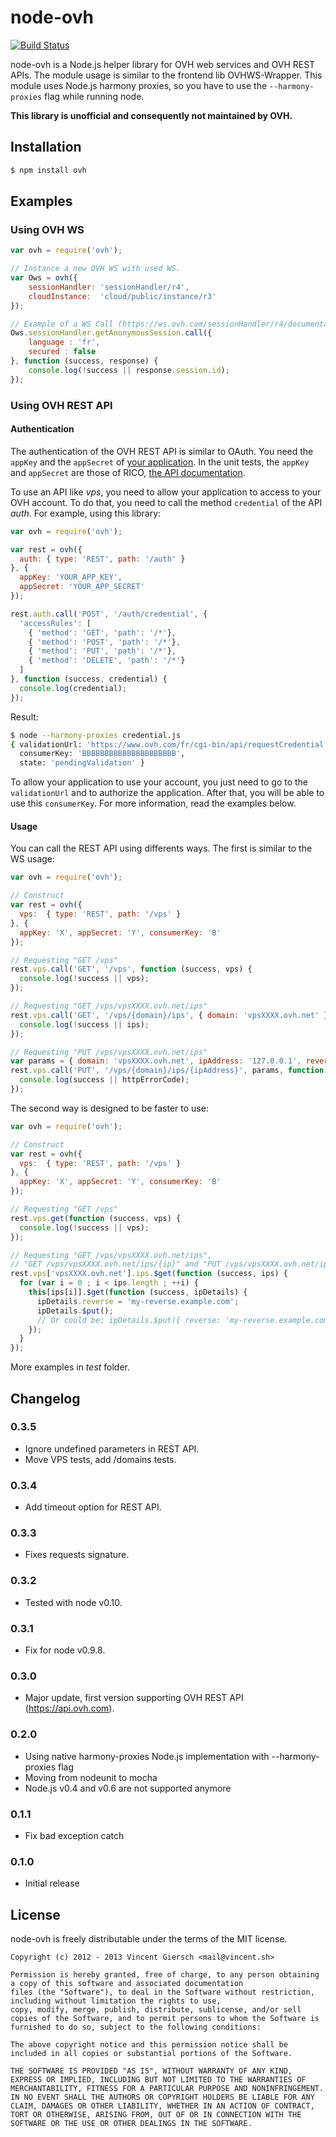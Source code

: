 node-ovh
========

[![Build Status](https://secure.travis-ci.org/gierschv/node-ovh.png)](http://travis-ci.org/gierschv/node-ovh)

node-ovh is a Node.js helper library for OVH web services and OVH REST APIs.
The module usage is similar to the frontend lib OVHWS-Wrapper.
This module uses Node.js harmony proxies, so you have to use the `--harmony-proxies` flag while running node.

**This library is unofficial and consequently not maintained by OVH.**

Installation
------------

```bash
$ npm install ovh
```

Examples
--------

### Using OVH WS

```javascript
var ovh = require('ovh');

// Instance a new OVH WS with used WS.
var Ows = ovh({
    sessionHandler: 'sessionHandler/r4',
    cloudInstance:  'cloud/public/instance/r3'
});

// Example of a WS Call (https://ws.ovh.com/sessionHandler/r4/documentation.html)
Ows.sessionHandler.getAnonymousSession.call({
    language : 'fr',
    secured : false
}, function (success, response) {
    console.log(!success || response.session.id);
});
```

### Using OVH REST API

#### Authentication
The authentication of the OVH REST API is similar to OAuth. You need the `appKey`
and the `appSecret` of [your application](https://www.ovh.com/fr/cgi-bin/api/createApplication.cgi).
In the unit tests, the `appKey` and `appSecret` are those of RICO, [the API documentation](https://api.ovh.com).

To use an API like *vps*, you need to allow your application to access to your OVH account.
To do that, you need to call the method `credential` of the API *auth*. For example, using this library:

```javascript
var ovh = require('ovh');

var rest = ovh({
  auth: { type: 'REST', path: '/auth' }
}, {
  appKey: 'YOUR_APP_KEY',
  appSecret: 'YOUR_APP_SECRET'
});

rest.auth.call('POST', '/auth/credential', {
  'accessRules': [
    { 'method': 'GET', 'path': '/*'},
    { 'method': 'POST', 'path': '/*'},
    { 'method': 'PUT', 'path': '/*'},
    { 'method': 'DELETE', 'path': '/*'}
  ]
}, function (success, credential) {
  console.log(credential);
});
```

Result:

```bash
$ node --harmony-proxies credential.js
{ validationUrl: 'https://www.ovh.com/fr/cgi-bin/api/requestCredential.cgi?credentialToken=AAAAAAAAAAAAAAAAAAAAAAAAAA',
  consumerKey: 'BBBBBBBBBBBBBBBBBBBBB',
  state: 'pendingValidation' }
```

To allow your application to use your account, you just need to go to the `validationUrl` and to authorize the application.
After that, you will be able to use this `consumerKey`. For more information, read the examples below.

#### Usage
You can call the REST API using differents ways. The first is similar to the WS usage:

```javascript
var ovh = require('ovh');

// Construct
var rest = ovh({
  vps:  { type: 'REST', path: '/vps' }
}, {
  appKey: 'X', appSecret: 'Y', consumerKey: 'B'
});

// Requesting "GET /vps"
rest.vps.call('GET', '/vps', function (success, vps) {
  console.log(!success || vps);
});

// Requesting "GET /vps/vpsXXXX.ovh.net/ips"
rest.vps.call('GET', '/vps/{domain}/ips', { domain: 'vpsXXXX.ovh.net' }, function (success, ips) {
  console.log(!success || ips);
});

// Requesting "PUT /vps/vpsXXXX.ovh.net/ips"
var params = { domain: 'vpsXXXX.ovh.net', ipAddress: '127.0.0.1', reverse: 'vpsXXXX.ovh.net' };
rest.vps.call('PUT', '/vps/{domain}/ips/{ipAddress}', params, function (success, httpErrorCode) {
  console.log(success || httpErrorCode);
});
```

The second way is designed to be faster to use:

```javascript
var ovh = require('ovh');

// Construct
var rest = ovh({
  vps:  { type: 'REST', path: '/vps' }
}, {
  appKey: 'X', appSecret: 'Y', consumerKey: 'B'
});

// Requesting "GET /vps"
rest.vps.get(function (success, vps) {
  console.log(!success || vps);
});

// Requesting "GET /vps/vpsXXXX.ovh.net/ips",
// "GET /vps/vpsXXXX.ovh.net/ips/{ip}" and "PUT /vps/vpsXXXX.ovh.net/ips/{ip}" for each IP
rest.vps['vpsXXXX.ovh.net'].ips.$get(function (success, ips) {
  for (var i = 0 ; i < ips.length ; ++i) {
    this[ips[i]].$get(function (success, ipDetails) {
      ipDetails.reverse = 'my-reverse.example.com';
      ipDetails.$put();
      // Or could be: ipDetails.$put({ reverse: 'my-reverse.example.com' });
    });
  }
});

```

More examples in *test* folder.

Changelog
---------

### 0.3.5

* Ignore undefined parameters in REST API.
* Move VPS tests, add /domains tests.

### 0.3.4

* Add timeout option for REST API.

### 0.3.3

* Fixes requests signature.

### 0.3.2

* Tested with node v0.10.

### 0.3.1

* Fix for node v0.9.8.

### 0.3.0

* Major update, first version supporting OVH REST API (https://api.ovh.com).

### 0.2.0

* Using native harmony-proxies Node.js implementation with --harmony-proxies flag
* Moving from nodeunit to mocha
* Node.js v0.4 and v0.6 are not supported anymore

### 0.1.1

* Fix bad exception catch

### 0.1.0

* Initial release

License
-------

node-ovh is freely distributable under the terms of the MIT license.

```
Copyright (c) 2012 - 2013 Vincent Giersch <mail@vincent.sh>

Permission is hereby granted, free of charge, to any person obtaining a copy of this software and associated documentation
files (the "Software"), to deal in the Software without restriction, including without limitation the rights to use,
copy, modify, merge, publish, distribute, sublicense, and/or sell copies of the Software, and to permit persons to whom the Software is furnished to do so, subject to the following conditions:

The above copyright notice and this permission notice shall be included in all copies or substantial portions of the Software.

THE SOFTWARE IS PROVIDED "AS IS", WITHOUT WARRANTY OF ANY KIND, EXPRESS OR IMPLIED, INCLUDING BUT NOT LIMITED TO THE WARRANTIES OF MERCHANTABILITY, FITNESS FOR A PARTICULAR PURPOSE AND NONINFRINGEMENT. IN NO EVENT SHALL THE AUTHORS OR COPYRIGHT HOLDERS BE LIABLE FOR ANY CLAIM, DAMAGES OR OTHER LIABILITY, WHETHER IN AN ACTION OF CONTRACT, TORT OR OTHERWISE, ARISING FROM, OUT OF OR IN CONNECTION WITH THE SOFTWARE OR THE USE OR OTHER DEALINGS IN THE SOFTWARE.
```
